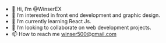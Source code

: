 - 👋 Hi, I’m @WinserEX
- 👀 I’m interested in front end development and graphic design.
- 🌱 I’m currently learning React Js.
- 💞️ I’m looking to collaborate on web development projects.
- 📫 How to reach me winser500@gmail.com

